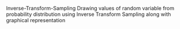 Inverse-Transform-Sampling
Drawing values of random variable from probability distribution using Inverse Transform Sampling along with graphical representation
